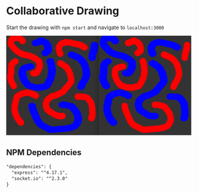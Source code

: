 # Collaborative Drawing

Start the drawing with `npm start` and navigate to `localhost:3000`

![image](example-image.png)


## NPM Dependencies

```
"dependencies": {
  "express": "^4.17.1",
  "socket.io": "^2.3.0"
}
```